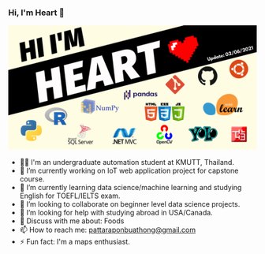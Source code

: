 ### Hi, I'm Heart 👋

<!--
**heartnoxill/heartnoxill** is a ✨ _special_ ✨ repository because its `README.md` (this file) appears on your GitHub profile.

Here are some ideas to get you started:
-->
![banner](https://github.com/heartnoxill/heartnoxill/blob/main/Github%20banner.png)

- 👨‍🎓  I'm an undergraduate automation student at KMUTT, Thailand.
- 🔭 I’m currently working on IoT web application project for capstone course.
- 🌱 I’m currently learning data science/machine learning and studying English for TOEFL/IELTS exam.
- 👯 I’m looking to collaborate on beginner level data science projects.
- 🤔 I’m looking for help with studying abroad in USA/Canada.
- 💬 Discuss with me about: Foods
- 📫 How to reach me: pattaraponbuathong@gmail.com
- ⚡ Fun fact: I'm a maps enthusiast.

